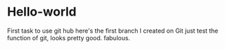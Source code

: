 # Hello-world
First task to use git hub 
here's the first branch I created on Git
just test the function of git, looks pretty good. fabulous. 
